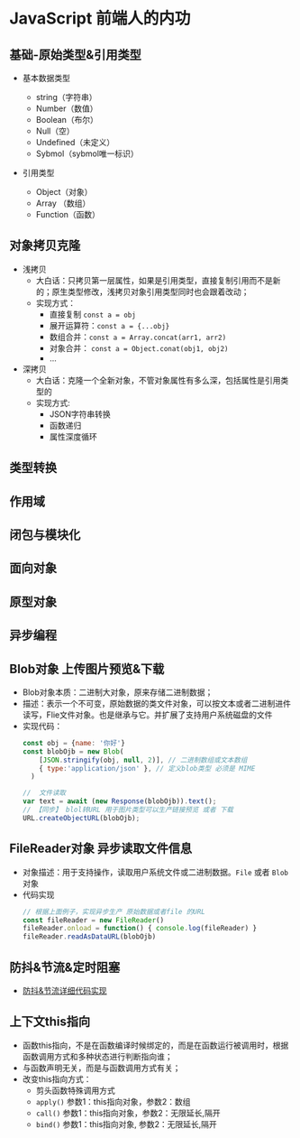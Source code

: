 # JavaScript 前端人的内功


## 基础-原始类型&引用类型
* 基本数据类型
  * string（字符串）
  * Number（数值）
  * Boolean（布尔）
  * Null（空）
  * Undefined（未定义）
  * Sybmol（sybmol唯一标识）

* 引用类型
   * Object（对象）
   * Array （数组）
   * Function（函数）


## 对象拷贝克隆
* 浅拷贝
  * 大白话：只拷贝第一层属性，如果是引用类型，直接复制引用而不是新的；原生类型修改，浅拷贝对象引用类型同时也会跟着改动；
  * 实现方式：
    * 直接复制 `const a = obj`
    * 展开运算符：`const a = {...obj}`
    * 数组合并：`const a = Array.concat(arr1, arr2)`
    * 对象合并： `const a = Object.conat(obj1, obj2)`
    * ...
* 深拷贝
  * 大白话：克隆一个全新对象，不管对象属性有多么深，包括属性是引用类型的
  * 实现方式:
    * JSON字符串转换
    * 函数递归
    * 属性深度循环


## 类型转换

## 作用域

## 闭包与模块化

## 面向对象

## 原型对象

## 异步编程

## Blob对象 上传图片预览&下载
* Blob对象本质：二进制大对象，原来存储二进制数据；
* 描述：表示一个不可变，原始数据的类文件对象，可以按文本或者二进制进件读写，Flie文件对象。也是继承与它。并扩展了支持用户系统磁盘的文件
* 实现代码：
  ```javascript
  const obj = {name: '你好'}
  const blobOjb = new Blob(
      [JSON.stringify(obj, null, 2)], // 二进制数组或文本数组 
      { type:'application/json' }, // 定义blob类型 必须是 MIME
    )

  //  文件读取
  var text = await (new Response(blobOjb)).text();
  // 【同步】 blol转URL 用于图片类型可以生产链接预览 或者 下载
  URL.createObjectURL(blobOjb);
  ```
## FileReader对象 异步读取文件信息
* 对象描述：用于支持操作，读取用户系统文件或二进制数据。`File` 或者 `Blob` 对象
* 代码实现
  ```javascript
  // 根据上面例子，实现异步生产 原始数据或者file 的URL
  const fileReader = new FileReader()
  fileReader.onload = function() { console.log(fileReader) }
  fileReader.readAsDataURL(blobOjb)
  ```

## 防抖&节流&定时阻塞
* [防抖&节流详细代码实现](./节流与防抖/README.md)

## 上下文this指向
* 函数this指向，不是在函数编译时候绑定的，而是在函数运行被调用时，根据函数调用方式和多种状态进行判断指向谁；
* 与函数声明无关，而是与函数调用方式有关；
* 改变this指向方式：
    * 剪头函数特殊调用方式
    * `apply()` 参数1：this指向对象，参数2：数组
    * `call()`  参数1：this指向对象，参数2：无限延长,隔开
    * `bind()`  参数1：this指向对象, 参数2：无限延长,隔开